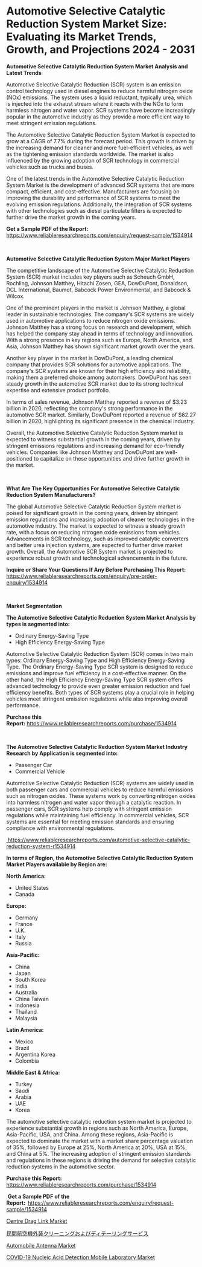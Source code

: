 <p><h1>Automotive Selective Catalytic Reduction System Market Size: Evaluating its Market Trends, Growth, and Projections 2024 - 2031</h1></p><p><strong>Automotive Selective Catalytic Reduction System Market Analysis and Latest Trends</strong></p>
<p><p>Automotive Selective Catalytic Reduction (SCR) system is an emission control technology used in diesel engines to reduce harmful nitrogen oxide (NOx) emissions. The system uses a liquid reductant, typically urea, which is injected into the exhaust stream where it reacts with the NOx to form harmless nitrogen and water vapor. SCR systems have become increasingly popular in the automotive industry as they provide a more efficient way to meet stringent emission regulations.</p><p>The Automotive Selective Catalytic Reduction System Market is expected to grow at a CAGR of 7.7% during the forecast period. This growth is driven by the increasing demand for cleaner and more fuel-efficient vehicles, as well as the tightening emission standards worldwide. The market is also influenced by the growing adoption of SCR technology in commercial vehicles such as trucks and buses.</p><p>One of the latest trends in the Automotive Selective Catalytic Reduction System Market is the development of advanced SCR systems that are more compact, efficient, and cost-effective. Manufacturers are focusing on improving the durability and performance of SCR systems to meet the evolving emission regulations. Additionally, the integration of SCR systems with other technologies such as diesel particulate filters is expected to further drive the market growth in the coming years.</p></p>
<p><strong>Get a Sample PDF of the Report:&nbsp;</strong> <a href="https://www.reliableresearchreports.com/enquiry/request-sample/1534914">https://www.reliableresearchreports.com/enquiry/request-sample/1534914</a></p>
<p>&nbsp;</p>
<p><strong>Automotive Selective Catalytic Reduction System Major Market Players</strong></p>
<p><p>The competitive landscape of the Automotive Selective Catalytic Reduction System (SCR) market includes key players such as Scheuch GmbH, Rochling, Johnson Matthey, Hitachi Zosen, GEA, DowDuPont, Donaldson, DCL International, Baumot, Babcock Power Environmental, and Babcock & Wilcox. </p><p>One of the prominent players in the market is Johnson Matthey, a global leader in sustainable technologies. The company's SCR systems are widely used in automotive applications to reduce nitrogen oxide emissions. Johnson Matthey has a strong focus on research and development, which has helped the company stay ahead in terms of technology and innovation. With a strong presence in key regions such as Europe, North America, and Asia, Johnson Matthey has shown significant market growth over the years.</p><p>Another key player in the market is DowDuPont, a leading chemical company that provides SCR solutions for automotive applications. The company's SCR systems are known for their high efficiency and reliability, making them a preferred choice among automakers. DowDuPont has seen steady growth in the automotive SCR market due to its strong technical expertise and extensive product portfolio.</p><p>In terms of sales revenue, Johnson Matthey reported a revenue of $3.23 billion in 2020, reflecting the company's strong performance in the automotive SCR market. Similarly, DowDuPont reported a revenue of $62.27 billion in 2020, highlighting its significant presence in the chemical industry.</p><p>Overall, the Automotive Selective Catalytic Reduction System market is expected to witness substantial growth in the coming years, driven by stringent emissions regulations and increasing demand for eco-friendly vehicles. Companies like Johnson Matthey and DowDuPont are well-positioned to capitalize on these opportunities and drive further growth in the market.</p></p>
<p>&nbsp;</p>
<p><strong>What Are The Key Opportunities For Automotive Selective Catalytic Reduction System Manufacturers?</strong></p>
<p><p>The global Automotive Selective Catalytic Reduction System market is poised for significant growth in the coming years, driven by stringent emission regulations and increasing adoption of cleaner technologies in the automotive industry. The market is expected to witness a steady growth rate, with a focus on reducing nitrogen oxide emissions from vehicles. Advancements in SCR technology, such as improved catalytic converters and better urea injection systems, are expected to further drive market growth. Overall, the Automotive SCR System market is projected to experience robust growth and technological advancements in the future.</p></p>
<p><strong>Inquire or Share Your Questions If Any Before Purchasing This Report:</strong> <a href="https://www.reliableresearchreports.com/enquiry/pre-order-enquiry/1534914">https://www.reliableresearchreports.com/enquiry/pre-order-enquiry/1534914</a></p>
<p>&nbsp;</p>
<p><strong>Market Segmentation</strong></p>
<p><strong>The Automotive Selective Catalytic Reduction System Market Analysis by types is segmented into:</strong></p>
<p><ul><li>Ordinary Energy-Saving Type</li><li>High Efficiency Energy-Saving Type</li></ul></p>
<p><p>Automotive Selective Catalytic Reduction System (SCR) comes in two main types: Ordinary Energy-Saving Type and High Efficiency Energy-Saving Type. The Ordinary Energy-Saving Type SCR system is designed to reduce emissions and improve fuel efficiency in a cost-effective manner. On the other hand, the High Efficiency Energy-Saving Type SCR system offers advanced technology to provide even greater emission reduction and fuel efficiency benefits. Both types of SCR systems play a crucial role in helping vehicles meet stringent emission regulations while also improving overall performance.</p></p>
<p><strong>Purchase this Report:&nbsp;</strong><a href="https://www.reliableresearchreports.com/purchase/1534914">https://www.reliableresearchreports.com/purchase/1534914</a></p>
<p>&nbsp;</p>
<p><strong>The Automotive Selective Catalytic Reduction System Market Industry Research by Application is segmented into:</strong></p>
<p><ul><li>Passenger Car</li><li>Commercial Vehicle</li></ul></p>
<p><p>Automotive Selective Catalytic Reduction (SCR) systems are widely used in both passenger cars and commercial vehicles to reduce harmful emissions such as nitrogen oxides. These systems work by converting nitrogen oxides into harmless nitrogen and water vapor through a catalytic reaction. In passenger cars, SCR systems help comply with stringent emission regulations while maintaining fuel efficiency. In commercial vehicles, SCR systems are essential for meeting emission standards and ensuring compliance with environmental regulations.</p></p>
<p><a href="https://www.reliableresearchreports.com/automotive-selective-catalytic-reduction-system-r1534914">&nbsp;https://www.reliableresearchreports.com/automotive-selective-catalytic-reduction-system-r1534914</a></p>
<p><strong>In terms of Region, the Automotive Selective Catalytic Reduction System Market Players available by Region are:</strong></p>
<p>
    <p> <strong> North America: </strong>
        <ul>
            <li>United States</li>
            <li>Canada</li>
        </ul>
        </p> 
    <p> <strong> Europe: </strong>
        <ul>
            <li>Germany</li>
            <li>France</li>
            <li>U.K.</li>
            <li>Italy</li>
            <li>Russia</li>
        </ul>
        </p> 
    <p> <strong> Asia-Pacific: </strong>
        <ul>
            <li>China</li>
            <li>Japan</li>
            <li>South Korea</li>
            <li>India</li>
            <li>Australia</li>
            <li>China Taiwan</li>
            <li>Indonesia</li>
            <li>Thailand</li>
            <li>Malaysia</li>
        </ul>
        </p> 
    <p> <strong> Latin America: </strong>
        <ul>
            <li>Mexico</li>
            <li>Brazil</li>
            <li>Argentina Korea</li>
            <li>Colombia</li>
        </ul>
        </p> 
    <p> <strong> Middle East & Africa: </strong>
        <ul>
            <li>Turkey</li>
            <li>Saudi</li>
            <li>Arabia</li>
            <li>UAE</li>
            <li>Korea</li>
        </ul>
    </p>
    </p>
<p><p>The automotive selective catalytic reduction system market is projected to experience substantial growth in regions such as North America, Europe, Asia-Pacific, USA, and China. Among these regions, Asia-Pacific is expected to dominate the market with a market share percentage valuation of 35%, followed by Europe at 25%, North America at 20%, USA at 15%, and China at 5%. The increasing adoption of stringent emission standards and regulations in these regions is driving the demand for selective catalytic reduction systems in the automotive sector.</p></p>
<p><strong>Purchase this Report: </strong><a href="https://www.reliableresearchreports.com/purchase/1534914">https://www.reliableresearchreports.com/purchase/1534914</a></p>
<p>&nbsp;<strong>Get a Sample PDF of the Report:&nbsp;&nbsp;</strong><a href="https://www.reliableresearchreports.com/enquiry/request-sample/1534914">https://www.reliableresearchreports.com/enquiry/request-sample/1534914</a></p>
<p><strong></strong></p>
<p><p><a href="https://www.linkedin.com/pulse/centre-drag-link-market-dynamics-2024-2031-also-its-trends-projections-63wxe">Centre Drag Link Market</a></p><p><a href="https://github.com/mreklxf44233/Market-Research-Report-List-2/blob/main/9722638127715.md">民間航空機外装クリーニングおよびディテーリングサービス</a></p><p><a href="https://github.com/lbird53714/Market-Research-Report-List-5/blob/main/automobile-antenna-market.md">Automobile Antenna Market</a></p><p><a href="https://www.linkedin.com/pulse/covid-19-nucleic-acid-detection-mobile-laboratory-market-size-onvhe">COVID-19 Nucleic Acid Detection Mobile Laboratory Market</a></p></p>